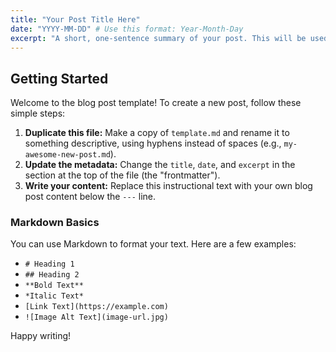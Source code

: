 ```yaml
---
title: "Your Post Title Here"
date: "YYYY-MM-DD" # Use this format: Year-Month-Day
excerpt: "A short, one-sentence summary of your post. This will be used for the preview and SEO."
---
```


## Getting Started

Welcome to the blog post template! To create a new post, follow these simple steps:

1.  **Duplicate this file:** Make a copy of `template.md` and rename it to something descriptive, using hyphens instead of spaces (e.g., `my-awesome-new-post.md`).
2.  **Update the metadata:** Change the `title`, `date`, and `excerpt` in the section at the top of the file (the "frontmatter").
3.  **Write your content:** Replace this instructional text with your own blog post content below the `---` line.

### Markdown Basics

You can use Markdown to format your text. Here are a few examples:

-   `# Heading 1`
-   `## Heading 2`
-   `**Bold Text**`
-   `*Italic Text*`
-   `[Link Text](https://example.com)`
-   `![Image Alt Text](image-url.jpg)`

Happy writing!